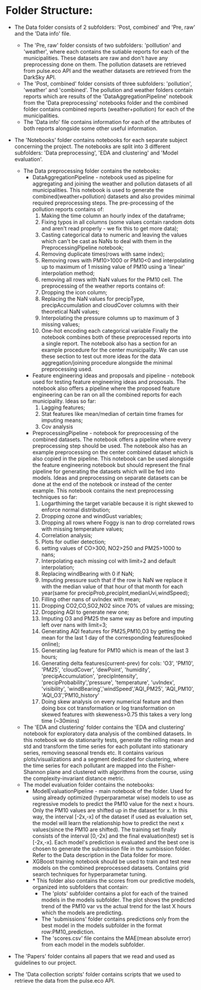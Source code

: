 # Folder Structure:

- The Data folder consists of 2 subfolders: 'Post, combined' and 'Pre, raw' and the 'Data info' file.
    - The 'Pre, raw' folder consists of two subfolders: 'polllution' and 'weather', where each contains the sutiable reports for each of the municipalities. These datasets are raw and don't have any preprocessing done on them. The pollution datasets are retrieved from pulse.eco API and the weather datasets are retrieved from the DarkSky API.
    - The 'Post, combined' folder consists of three subfolders: 'pollution', 'weather' and 'combined'. The pollution and weather folders contain reports which are results of the 'DataAggregationPipeline' notebook from the 'Data preprocessing' notebooks folder and the combined folder contains combined reports (weather+pollution) for each of the municipalities.
    - The 'Data info' file contains information for each of the attributes of both reports alongside some other useful information.
- The 'Notebooks' folder contains notebooks for each separate subject concerning the project. The notebooks are split into 3 different subfolders: 'Data preprocessing', 'EDA and clustering' and 'Model evaluation'.
    - The Data preprocessing folder contains the notebooks:
	    - DataAggregationPipeline - notebook used as pipeline for aggregating and joining the weather and pollution datasets of all municipalities. This notebook is used to generate the combined(weather+pollution) datasets and also provides minimal required preprocessing steps. The pre-processing of the pollution reports contains of:
            1. Making the time column an hourly index of the dataframe; 
            1. Fixing typos in all columns (some values contain random dots and aren't read properly - we fix this to get more data);
            1. Casting categorical data to numeric and leaving the values which can't be cast as NaNs to deal with them in the PreprocessingPipeline notebook;
            1. Removing duplicate times(rows with same index);
            1. Removing rows with PM10>1000 or PM10<0 and interpolating up to maximum of 1 missing value of PM10 using a 'linear' interpolation method; 
            1. removing all rows with NaN values for the PM10 cell. 
            The preprocessing of the weather reports contains of: 
            1. Dropping the icon column; 
            1. Replacing the NaN values for precipType, precipAccumulation and cloudCover columns with their theoretical NaN values;
            1. Interpolating the pressure columns up to maximum of 3 missing values;
            1. One-hot encoding each categorical variable
            Finally the notebook combines both of these preprocessed reports into a single report. The notebook also has a section for an example procedure	for the center municipality. We can use these section to test out more ideas for the data aggregation/joining procedure alongside the minimal preprocessing used.
	    - Feature engineering ideas and proposals and pipeline - notebook used for testing feature engineering ideas and proposals. The notebook also offers a pipeline	where the proposed feature engineering can be ran on all the combined reports for each municipality. Ideas so far:
            1. Lagging features;
            1. Stat features like mean/median of certain time frames for imputing means;
            1. Cov analysis
	    - PreprocessingPipeline - notebook for preprocessing of the combined datasets. The notebook offers a pipeline where every preprocessing step should be used. The notebook also has an example preprocessing on the center combined dataset which is also copied in the pipeline. This notebook can be used alongside the feature engineering notebook but should represent the final pipeline for generating the datasets which will be fed into models. Ideas and preprocessing on separate datasets can be done at the end of the  notebook or instead of the center example.	This notebook contains the next preprocessing techniques so far:
            1. Logarthiming the target variable because it is right skewed to enforce normal distribution; 
            1. Dropping ozone and windGust variables; 
            1. Dropping all rows where Foggy is nan to drop correlated rows with missing temperature values; 
            1. Correlation analysis;
            1. Plots for outlier detection; 
            1. setting values of CO>300, NO2>250 and PM25>1000 to nans;
            1. Interpolating each missing col with limit=2 and default interpolation;
            1. Replacing windBearing with 0 if NaN;
            1. Imputing pressure such that if the row is NaN we replace it with the median value of that hour of that month for each year(same for precipProb,precipInt,medianUvi,windSpeed);
            1. Filling other nans of uvIndex with mean;
            1. Dropping CO2,CO,SO2,NO2 since 70% of values are missing;
            1. Dropping AQI to generate new one;
            1. Imputing O3 and PM25 the same way as before and imputing left over nans with limit=3;
            1. Generating AQI features for PM25,PM10,O3 by getting the mean for the last 1 day of the corresponding features(looked online);
            1. Generating lag feature for PM10 which is mean of the last 3 hours;
            1. Generating delta features(current-prev) for cols: 'O3', 'PM10', 'PM25', 'cloudCover', 'dewPoint', 'humidity', 'precipAccumulation', 'precipIntensity', 'precipProbability','pressure', 'temperature', 'uvIndex', 'visibility', 'windBearing','windSpeed','AQI_PM25', 'AQI_PM10', 'AQI_O3','PM10_history'
            1. Doing skew analysis on every numerical feature and then doing box cot transformation or log transformation on skewed features with skeweness>0.75
            this takes a very long time (~30mins)
    - The 'EDA and clustering' folder contains the 'EDA and clustering' notebook for exploratory data analysis of the combined datasets. In this notebook we do stationarity tests, generate the rolling mean and std and transform the time series for each pollutant into stationary series, removing seasonal trends etc. It contains various plots/visualizations and a segment dedicated for clustering, where the time series for each pollutant are mapped into the Fisher-Shannon plane and clustered with algorithms from the course, using the complexity-invariant distance metric.
    - The model evaluation folder contains the notebooks:
        - ModelEvaluationPipeline - main notebook of the folder. Used for using already optimized (hyperparametar wise) models to use as regressive models to predict the PM10 value for the next x hours. Only the PM10 values are shifted up in the dataset for x. In this way, the interval [-2x,-x] of the dataset if used as evaluation set, the model will learn the relationship how to predict the next x values(since the PM10 are shifted). The training set finally consists of the interval [0,-2x] and the final evaluation(test) set is [-2x,-x]. Each model's prediction is evaluated and the best one is chosen to generate the submission file in the sumbission folder. Refer to the Data description in the Data folder for more. 
        - XGBoost training notebook should be used to train and test new models on the combined preprocessed datasets. Contains grid search techniques for hyperparametar tuning.
        - \* This folder also contains the scores from our predictive models, organized into subfolders that contain:
            - The 'plots' subfolder contains a plot for each of the trained models in the models subfolder. The plot shows the predicted trend of the PM10 var vs the actual trend for the last X hours which the models are predicting.
            - The 'submissions' folder contains predictions only from the best model in the models subfolder in the format row:PM10_prediction.
            - The 'scores.csv' file contains the MAE(mean absolute error) from each model in the models subfolder.
- The 'Papers' folder contains all papers that we read and used as guidelines to our project.

- The 'Data collection scripts' folder contains scripts that we used to retrieve the data from the pulse.eco API.

